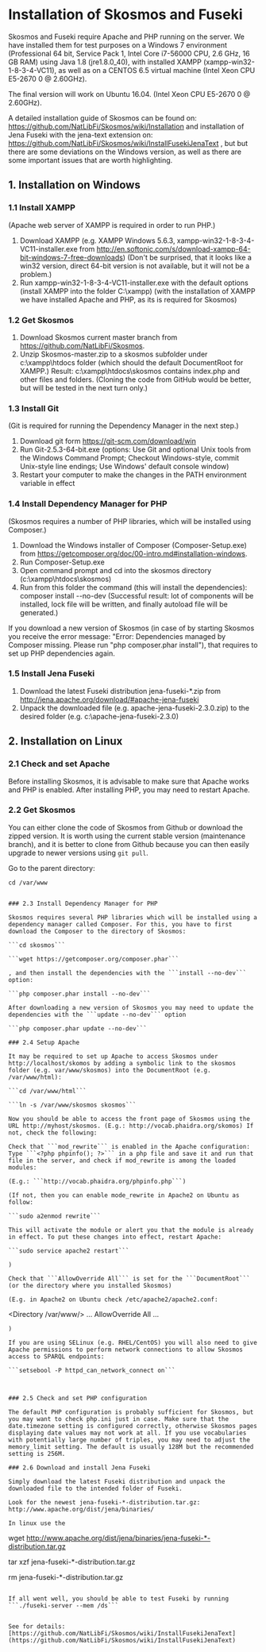 # Installation of Skosmos and Fuseki

Skosmos and Fuseki require Apache and PHP running on the server. We have installed them for test purposes on a Windows 7 environment (Professional 64 bit, Service Pack 1, Intel Core i7-56000 CPU, 2.6 GHz, 16 GB RAM) using Java 1.8 (jre1.8.0_40), with installed XAMPP (xampp-win32-1-8-3-4-VC11), as well as on a CENTOS 6.5 virtual machine (Intel Xeon CPU E5-2670 0 @ 2.60GHz).

The final version will work on Ubuntu 16.04. (Intel Xeon CPU E5-2670 0 @ 2.60GHz).

A detailed installation guide of Skosmos can be found on: https://github.com/NatLibFi/Skosmos/wiki/Installation 
and installation of Jena Fuseki with the jena-text extension on: https://github.com/NatLibFi/Skosmos/wiki/InstallFusekiJenaText , but but there are some deviations on the Windows version, as well as there are some important issues that are worth highlighting. 

## 1. Installation on Windows

### 1.1 Install XAMPP

(Apache web server of XAMPP is required in order to run PHP.)

1. Download XAMPP (e.g. XAMPP Windows 5.6.3, xampp-win32-1-8-3-4-VC11-installer.exe from http://en.softonic.com/s/download-xampp-64-bit-windows-7-free-downloads) (Don't be surprised, that it looks like a win32 version, direct 64-bit version is not available, but it will not be a problem.)
2. Run xampp-win32-1-8-3-4-VC11-installer.exe with the default options (install XAMPP into the folder C:\xampp)
(with the installation of XAMPP we have installed Apache and PHP, as its is required for Skosmos)

### 1.2 Get Skosmos

1. Download Skosmos current master branch from https://github.com/NatLibFi/Skosmos.
2. Unzip Skosmos-master.zip to a skosmos subfolder under c:\xampp\htdocs folder (which should the default DocumentRoot for XAMPP.)
Result: c:\xampp\htdocs\skosmos contains index.php and other files and folders.
(Cloning the code from GitHub would be better, but will be tested in the next turn only.)

### 1.3 Install Git

(Git is required for running the Dependency Manager in the next step.)

1. Download git form https://git-scm.com/download/win
2. Run Git-2.5.3-64-bit.exe (options: Use Git and optional Unix tools from the Windows Command Prompt; Checkout Windows-style, commit Unix-style line endings; Use Windows' default console window)
3. Restart your computer to make the changes in the PATH environment variable in effect

### 1.4 Install Dependency Manager for PHP

(Skosmos requires a number of PHP libraries, which will be installed using Composer.)

1. Download the Windows installer of Composer (Composer-Setup.exe) from https://getcomposer.org/doc/00-intro.md#installation-windows.
2. Run Composer-Setup.exe
3. Open command prompt and cd into the skosmos directory (c:\xampp\htdocs\skosmos)
4. Run from this folder the command (this will install the dependencies): composer install --no-dev
(Successful result: lot of components will be installed, lock file will be written, and finally autoload file will be generated.)

If you download a new version of Skosmos (in case of by starting Skosmos you receive the error message: "Error: Dependencies managed by Composer missing. Please run "php composer.phar install"), that requires to set up PHP dependencies again.

### 1.5 Install Jena Fuseki

1. Download the latest Fuseki distribution jena-fuseki-*.zip from http://jena.apache.org/download/#apache-jena-fuseki
2. Unpack the downloaded file (e.g. apache-jena-fuseki-2.3.0.zip) to the desired folder (e.g. c:\apache-jena-fuseki-2.3.0)

## 2. Installation on Linux

### 2.1 Check and set Apache

Before installing Skosmos, it is advisable to make sure that Apache works and PHP is enabled. After installing PHP, you may need to restart Apache.

### 2.2 Get Skosmos

You can either clone the code of Skosmos from Github  or download the zipped version. It is worth using the current stable version (maintenance branch), and it is better to clone from Github because you can then easily upgrade to newer versions using ```git pull```.

Go to the parent directory:

```cd /var/www```
 
```git clone -b v1.6-maintenance https://github.com/NatLibFi/Skosmos.git skosmos'''

### 2.3 Install Dependency Manager for PHP

Skosmos requires several PHP libraries which will be installed using a dependency manager called Composer. For this, you have to first download the Composer to the directory of Skosmos:

```cd skosmos```

```wget https://getcomposer.org/composer.phar```

, and then install the dependencies with the ```install --no-dev``` option:

```php composer.phar install --no-dev```

After downloading a new version of Skosmos you may need to update the dependencies with the ```update --no-dev``` option

```php composer.phar update --no-dev```

### 2.4 Setup Apache

It may be required to set up Apache to access Skosmos under http://localhost/skomos by adding a symbolic link to the skosmos folder (e.g. var/www/skosmos) into the DocumentRoot (e.g. /var/www/html):

```cd /var/www/html```

```ln -s /var/www/skosmos skosmos```

Now you should be able to access the front page of Skosmos using the URL http://myhost/skosmos. (E.g.: http://vocab.phaidra.org/skomos) If not, check the following:

Check that ```mod_rewrite``` is enabled in the Apache configuration:
Type ```<?php phpinfo(); ?>``` in a php file and save it and run that file in the server, and check if mod_rewrite is among the loaded modules:

(E.g.: ```http://vocab.phaidra.org/phpinfo.php```)

(If not, then you can enable mode_rewrite in Apache2 on Ubuntu as follow:

```sudo a2enmod rewrite```

This will activate the module or alert you that the module is already in effect. To put these changes into effect, restart Apache:

```sudo service apache2 restart``` 

)

Check that ```AllowOverride All``` is set for the ```DocumentRoot``` (or the directory where you installed Skosmos)

(E.g. in Apache2 on Ubuntu check /etc/apache2/apache2.conf:
```
<Directory /var/www/>
        ...
        AllowOverride All
        ...
</Directory>
```
)

If you are using SELinux (e.g. RHEL/CentOS) you will also need to give Apache permissions to perform network connections to allow Skosmos access to SPARQL endpoints:

```setsebool -P httpd_can_network_connect on```



### 2.5 Check and set PHP configuration

The default PHP configuration is probably sufficient for Skosmos, but you may want to check php.ini just in case. Make sure that the date.timezone setting is configured correctly, otherwise Skosmos pages displaying date values may not work at all. If you use vocabularies with potentially large number of triples, you may need to adjust the memory_limit setting. The default is usually 128M but the recommended setting is 256M.

### 2.6 Download and install Jena Fuseki

Simply download the latest Fuseki distribution and unpack the downloaded file to the intended folder of Fuseki.

Look for the newest jena-fuseki-*-distribution.tar.gz: http://www.apache.org/dist/jena/binaries/

In linux use the

```
wget http://www.apache.org/dist/jena/binaries/jena-fuseki-*-distribution.tar.gz

tar xzf jena-fuseki-*-distribution.tar.gz

rm jena-fuseki-*-distribution.tar.gz

```

If all went well, you should be able to test Fuseki by running ```./fuseki-server --mem /ds```


See for details: [https://github.com/NatLibFi/Skosmos/wiki/InstallFusekiJenaText](https://github.com/NatLibFi/Skosmos/wiki/InstallFusekiJenaText)
